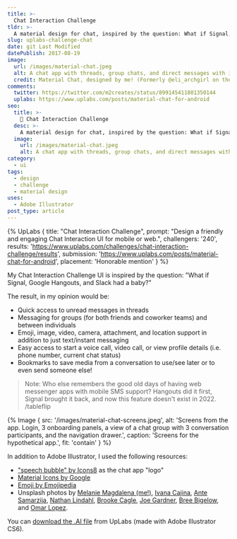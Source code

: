 ```yaml
---
title: >-
  Chat Interaction Challenge
tldr: >-
  A material design for chat, inspired by the question: What if Signal, Google Hangouts, and Slack had a baby?
slug: uplabs-challenge-chat
date: git Last Modified
datePublish: 2017-08-19
image:
  url: /images/material-chat.jpeg
  alt: A chat app with threads, group chats, and direct messages with implied web and SMS support.
  credit: Material Chat, designed by me! (Formerly @eli_archgirl on the interwebs.)
comments:
  twitter: https://twitter.com/m2creates/status/899145411801350144
  uplabs: https://www.uplabs.com/posts/material-chat-for-android
seo:
  title: >-
    💬 Chat Interaction Challenge
  desc: >-
    A material design for chat, inspired by the question: What if Signal, Google Hangouts, and Slack had a baby?
  image:
    url: /images/material-chat.jpeg
    alt: A chat app with threads, group chats, and direct messages with implied web and SMS support.
category:
  - ui
tags:
  - design
  - challenge
  - material design
uses:
  - Adobe Illustrator
post_type: article
---
```


{% UpLabs { title: "Chat Interaction Challenge", prompt: "Design a friendly and engaging Chat Interaction UI for mobile or web.", challengers: '240', results: 'https://www.uplabs.com/challenges/chat-interaction-challenge/results', submission: 'https://www.uplabs.com/posts/material-chat-for-android', placement: 'Honorable mention' } %}

My Chat Interaction Challenge UI is inspired by the question: "What if Signal, Google Hangouts, and Slack had a baby?"

The result, in my opinion would be:

- Quick access to unread messages in threads
- Messaging for groups (for both friends and coworker teams) and between individuals
- Emoji, image, video, camera, attachment, and location support in addition to just text/instant messaging
- Easy access to start a voice call, video call, or view profile details (i.e. phone number, current chat status)
- Bookmarks to save media from a conversation to use/see later or to even send someone else!

> Note: Who else remembers the good old days of having web messenger apps with mobile SMS support? Hangouts did it first, Signal brought it back, and now this feature doesn't exist in 2022. /tableflip

{% Image {
  src: '/images/material-chat-screens.jpeg',
  alt: 'Screens from the app. Login, 3 onboarding panels, a view of a chat group with 3 conversation participants, and the navigation drawer.',
  caption: 'Screens for the hypothetical app.',
  fit: 'contain'
} %}

In addition to Adobe Illustrator, I used the following resources:

- ["speech bubble" by Icons8](https://icons8.com/icon/42245/speech-bubble) as the chat app "logo"
- [Material Icons by Google](https://m1.material.io/resources/sticker-sheets-icons.html#sticker-sheets-icons-product-icons)
- [Emoji by Emojipedia](https://emojipedia.org/google/)
- Unsplash photos by [Melanie Magdalena (me!)](https://unsplash.com/photos/KpBAYMNf9Tw), [Ivana Cajina](https://unsplash.com/photos/_7LbC5J-jw4), [Ante Samarzija](https://unsplash.com/photos/kll4Y1o2ZVg), [Nathan Lindahl](https://unsplash.com/photos/9CmeP_E4NRg), [Brooke Cagle](https://unsplash.com/photos/7iTE5rhI6lc), [Joe Gardner](https://unsplash.com/photos/fdVz5ylhg4I), [Bree Bigelow](https://unsplash.com/photos/9pv2NMKmP7w), and [Omar Lopez](https://unsplash.com/photos/e5pqjD85NRg).

You can [download the .AI file](https://www.uplabs.com/posts/material-chat-for-android) from UpLabs (made with Adobe Illustrator CS6).
